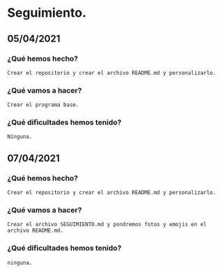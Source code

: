 # Seguimiento. 

## 05/04/2021
### ¿Qué hemos hecho? 
	Crear el repositorio y crear el archivo README.md y personalizarlo.

### ¿Qué vamos a hacer? 
	Crear el programa base. 
  
### ¿Qué dificultades hemos tenido? 
  	Nínguna.

## 07/04/2021
### ¿Qué hemos hecho? 
	Crear el repositorio y crear el archivo README.md y personalizarlo.

### ¿Qué vamos a hacer? 
	Crear el archivo SEGUIMIENTO.md y pondremos fotos y emojis en el archivo README.md.	

### ¿Qué dificultades hemos tenido? 
	ninguna.